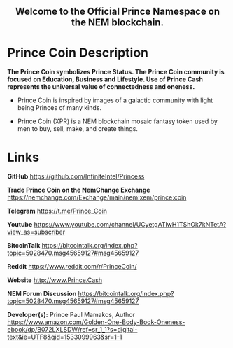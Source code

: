 <center><h2>Welcome to the Official Prince Namespace on the NEM blockchain.</h2></center>


# Prince Coin Description
<b>The Prince Coin symbolizes Prince Status. The Prince Coin community is focused on Education, Business and Lifestyle. Use of Prince Cash represents the universal value of connectedness and oneness.</b>

- Prince Coin is inspired by images of a galactic community with light being Princes of many kinds.

- Prince Coin (XPR) is a NEM blockchain mosaic fantasy token used by men to buy, sell, make, and create things.

# Links
<b>GitHub</b> <a href="https://github.com/InfiniteIntel/Princess" target="_blank">https://github.com/InfiniteIntel/Princess</a>

<b>Trade Prince Coin on the NemChange Exchange</b> <a href="https://nemchange.com/Exchange/main/nem:xem/prince:coin
" target="_blank">https://nemchange.com/Exchange/main/nem:xem/prince:coin</a>

<b>Telegram</b> <a href="https://t.me/Prince_Coin" target="_blank">https://t.me/Prince_Coin</a>

<b>Youtube</b> <a href="https://www.youtube.com/channel/UCyetgATlwH1TShOk7kNTetA?view_as=subscriber" target="_blank">https://www.youtube.com/channel/UCyetgATlwH1TShOk7kNTetA?view_as=subscriber</a>

<b>BitcoinTalk</b> <a href="https://bitcointalk.org/index.php?topic=5028470.msg45659127#msg45659127" target="_blank">https://bitcointalk.org/index.php?topic=5028470.msg45659127#msg45659127</a>

<b>Reddit</b> <a href="https://www.reddit.com/r/PrinceCoin/" target="_blank">https://www.reddit.com/r/PrinceCoin/</a>

<b>Website</b> <a href="http://www.Prince.Cash" target="_blank">http://www.Prince.Cash</a>  

<b>NEM Forum Discussion</b> <a href="https://bitcointalk.org/index.php?topic=5028470.msg45659127#msg45659127" target="_blank">https://bitcointalk.org/index.php?topic=5028470.msg45659127#msg45659127</a>

<b>Developer(s):</b> 
Prince Paul Mamakos, Author <a href="https://www.amazon.com/Golden-One-Body-Book-Oneness-ebook/dp/B072LXLSDW/ref=sr_1_1?s=digital-text&ie=UTF8&qid=1533099963&sr=1-1" target="_blank">https://www.amazon.com/Golden-One-Body-Book-Oneness-ebook/dp/B072LXLSDW/ref=sr_1_1?s=digital-text&ie=UTF8&qid=1533099963&sr=1-1</a>

